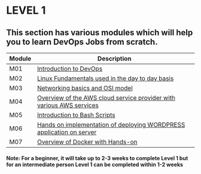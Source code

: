 # LEVEL 1 

## This section has various modules which will help you to learn DevOps Jobs from scratch.

| Module |   Description  |
|---------|----------------|
|  M01    | [Introduction to DevOps ](M1-IntroductionToDevops)  |
|  M02    | [Linux Fundamentals used in the day to day basis ](M2-LinuxFundamentals)  |
|  M03    | [Networking basics and OSI model ](M3-Networking)  |
|  M04    | [Overview of the AWS cloud service provider with various AWS services ](M4-AWSBasics)  |
|  M05    | [ Introduction to Bash Scripts](M5-Bashscripts)  |
|  M06    | [ Hands on implementation of deploying WORDPRESS application on server ](M6-WebApp2Tier)  |
|  M07    | [Overview of Docker with Hands-on](M7-Docker)  |

#### Note: For a beginner, it will take up to 2-3 weeks to complete Level 1 but for an intermediate person Level 1 can be completed within 1-2 weeks 